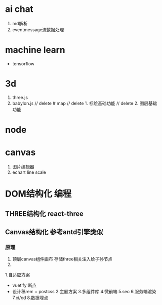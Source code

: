 # ai chat
1. md解析
2. eventmessage流数据处理
# machine learn
- tensorflow
# 3d
1. three.js
2. babylon.js
// delete # map
// delete 1. 标绘基础功能
// delete 2. 图层基础功能
# node
# canvas
1. 图片编辑器
2. echart line scale

# DOM结构化 编程
## THREE结构化 react-three
## Canvas结构化 参考antd引擎类似
### 原理
1. 顶层canvas组件画布 存储three相关注入给子孙节点
2. 


1.自适应方案
- vuetify 断点
- 设计稿rem + postcss
2.主题方案
3.多组件库
4.微前端
5.seo
6.服务端渲染
7.ci/cd
8.数据埋点